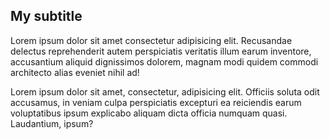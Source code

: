 ## My subtitle

Lorem ipsum dolor sit amet consectetur adipisicing elit. Recusandae delectus reprehenderit autem perspiciatis veritatis illum earum inventore, accusantium aliquid dignissimos dolorem, magnam modi quidem commodi architecto alias eveniet nihil ad!

Lorem ipsum dolor sit amet, consectetur, adipisicing elit. Officiis soluta odit accusamus, in veniam culpa perspiciatis excepturi ea reiciendis earum voluptatibus ipsum explicabo aliquam dicta officia numquam quasi. Laudantium, ipsum?
